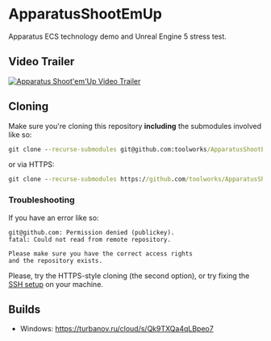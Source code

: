 # ApparatusShootEmUp

Apparatus ECS technology demo and Unreal Engine 5 stress test.

## Video Trailer

[![Apparatus Shoot'em'Up Video Trailer](https://img.youtube.com/vi/atiY5s3TOXI/0.jpg)](https://www.youtube.com/watch?v=atiY5s3TOXI)

## Cloning

Make sure you're cloning this repository **including** the submodules involved like so:
```cmd
git clone --recurse-submodules git@github.com:toolworks/ApparatusShootEmUp.git
```
or via HTTPS:
```cmd
git clone --recurse-submodules https://github.com/toolworks/ApparatusShootEmUp.git
```

### Troubleshooting

If you have an error like so:
```
git@github.com: Permission denied (publickey).
fatal: Could not read from remote repository.

Please make sure you have the correct access rights
and the repository exists.
```

Please, try the HTTPS-style cloning (the second option), or try fixing the [SSH setup](https://docs.github.com/en/authentication/connecting-to-github-with-ssh) on your machine.

## Builds

* Windows: https://turbanov.ru/cloud/s/Qk9TXQa4qLBpeo7

